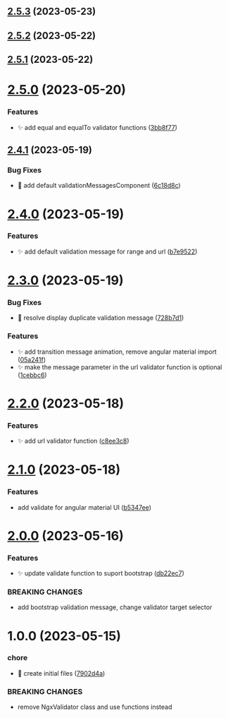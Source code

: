 ## [2.5.3](https://github.com/truonghungit/ngx-validator/compare/v2.5.2...v2.5.3) (2023-05-23)

## [2.5.2](https://github.com/truonghungit/ngx-validator/compare/v2.5.1...v2.5.2) (2023-05-22)

## [2.5.1](https://github.com/truonghungit/ngx-validator/compare/v2.5.0...v2.5.1) (2023-05-22)

# [2.5.0](https://github.com/truonghungit/ngx-validator/compare/v2.4.1...v2.5.0) (2023-05-20)


### Features

* :sparkles: add equal and equalTo validator functions ([3bb8f77](https://github.com/truonghungit/ngx-validator/commit/3bb8f776d9528f8e3fce7df5e630d47be04d34a7))

## [2.4.1](https://github.com/truonghungit/ngx-validator/compare/v2.4.0...v2.4.1) (2023-05-19)


### Bug Fixes

* :bug: add default validationMessagesComponent ([6c18d8c](https://github.com/truonghungit/ngx-validator/commit/6c18d8c39166212d0e69db140b9597bfa55b8bc6))

# [2.4.0](https://github.com/truonghungit/ngx-validator/compare/v2.3.0...v2.4.0) (2023-05-19)


### Features

* :sparkles: add default validation message for range and url ([b7e9522](https://github.com/truonghungit/ngx-validator/commit/b7e95221223f39608db27b1a4b7e5f88fae4326c))

# [2.3.0](https://github.com/truonghungit/ngx-validator/compare/v2.2.0...v2.3.0) (2023-05-19)


### Bug Fixes

* :bug: resolve display duplicate validation message ([728b7d1](https://github.com/truonghungit/ngx-validator/commit/728b7d14dccebe88d2610564746380a9040279d9))


### Features

* :sparkles: add transition message animation, remove angular material import ([05a241f](https://github.com/truonghungit/ngx-validator/commit/05a241f4d08d053f7d2dd5f8592d66ed05772b53))
* :sparkles: make the message parameter in the url validator function is optional ([1cebbc6](https://github.com/truonghungit/ngx-validator/commit/1cebbc6f3896153bd6e0eb6cbb59ff4717e97048))

# [2.2.0](https://github.com/truonghungit/ngx-validator/compare/v2.1.0...v2.2.0) (2023-05-18)


### Features

* :sparkles: add url validator function ([c8ee3c8](https://github.com/truonghungit/ngx-validator/commit/c8ee3c8702c989d7434801ffe8bafc1f42f4751f))

# [2.1.0](https://github.com/truonghungit/ngx-validator/compare/v2.0.0...v2.1.0) (2023-05-18)


### Features

* add validate for angular material UI ([b5347ee](https://github.com/truonghungit/ngx-validator/commit/b5347ee4189196e95f2558d6cbbb6ee0417a8633))

# [2.0.0](https://github.com/truonghungit/ngx-validator/compare/v1.0.0...v2.0.0) (2023-05-16)


### Features

* :sparkles: update validate function to suport bootstrap ([db22ec7](https://github.com/truonghungit/ngx-validator/commit/db22ec762582f0d2c6eefcb92cd08f79465341ba))


### BREAKING CHANGES

* add bootstrap validation message, change validator target selector

# 1.0.0 (2023-05-15)


### chore

* 🤖 create initial files ([7902d4a](https://github.com/truonghungit/ngx-validator/commit/7902d4ae22b1a5498f51236b8c18623a774ed388))


### BREAKING CHANGES

* remove NgxValidator class and use functions instead
